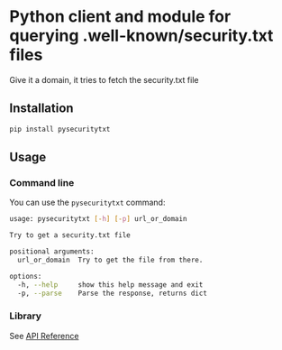 # Python client and module for querying .well-known/security.txt files

Give it a domain, it tries to fetch the security.txt file

## Installation

```bash
pip install pysecuritytxt
```

## Usage

### Command line

You can use the `pysecuritytxt` command:

```bash
usage: pysecuritytxt [-h] [-p] url_or_domain

Try to get a security.txt file

positional arguments:
  url_or_domain  Try to get the file from there.

options:
  -h, --help     show this help message and exit
  -p, --parse    Parse the response, returns dict
```

### Library

See [API Reference]()
